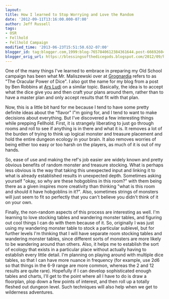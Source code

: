 ```yaml
---
layout:  
title: How I learned to Stop Worrying and Love the Random 
date: '2012-09-11T13:16:00.000-07:00' 
author: Jeff Russell 
tags:
- OSR
- Fellhold
- Fellhold Campaign 
modified_time: '2013-06-23T15:51:50.632-07:00' 
blogger_id: tag:blogger.com,1999:blog-7657840612384361644.post-6669260442287056323 
blogger_orig_url: https://blessingsofthedicegods.blogspot.com/2012/09/how-i-learned-to-stop-worrying-and-love.html 
---  
```


One of the many things I've learned to embrace in preparing my Old School campaign has been what Mr. Maliszewski over at [Grognardia](http://grognardia.blogspot.com) refers to as "The Oracular Power of Dice". I also got the name for my blog from a post by Ben Robbins at [Ars Ludi](http://arsludi.lamemage.com/) on a similar topic. Basically, the idea is to accept what the dice give you and then craft your plans around them, rather than to have a master plan and only accept results that fit with that plan.  
  
Now, this is a little bit hard for me because I tend to have some pretty definite ideas about the "flavor" I"m going for, and I tend to want to make decisions about everything. But I've discovered a few interesting things while prepping Fellhold. First, it is strangely liberating to just go through rooms and roll to see if anything is in there and what it is. It removes a lot of the burden of trying to think up logical monster and treasure placement and hold the entire dungeon ecology in your brain. It also removes worries of being either too easy or too harsh on the players, as much of it is out of my hands.  
  
So, ease of use and making the ref's job easier are widely known and pretty obvious benefits of random monster and treasure stocking. What is perhaps less obvious is the way that taking this unexpected input and linking it to what is already established results in unexpected depth. Sometimes asking yourself "okay, so why are these hobgoblins in this room?" with them being there as a given inspires more creativity than thinking "what is this room and should it have hobgoblins in it?". Also, sometimes strings of monsters will just seem to fit so perfectly that you can't believe you didn't think of it on your own.  
  
Finally, the non-random aspects of this process are interesting as well. I'm learning to love stocking tables and wandering monster tables, and figuring out cool things I can do with them because of it. So, originally I was just using my wandering monster table to stock a particular sublevel, but for further levels I'm thinking that I will have separate room stocking tables and wandering monster tables, since different sorts of monsters are more likely to be wandering around than others. Also, it helps me to establish the sort of ecology that exists in a particular place without actually having to establish every little detail. I'm planning on playing around with multiple dice tables, so that I can have more nuance in frequency (for example, use 2d6 so that things in the 6-9 range are more common, whereas the 2 and 12 results are quite rare). Hopefully if I can develop sophisticated enough tables and charts, I'll get to the point where all I have to do is draw a floorplan, plop down a few points of interest, and then roll up a totally fleshed out dungeon level. Such techniques will also help when we get to wilderness adventures. 
